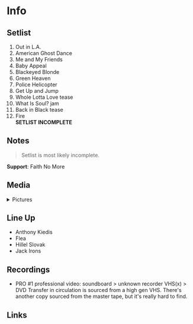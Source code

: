 # Info

## Setlist

1. Out in L.A.
2. American Ghost Dance
3. Me and My Friends
4. Baby Appeal
5. Blackeyed Blonde
6. Green Heaven
7. Police Helicopter
8. Get Up and Jump
9. Whole Lotta Love tease
10. What Is Soul? jam
11. Back in Black tease
12. Fire
<br>**SETLIST INCOMPLETE**

## Notes

> Setlist is most likely incomplete.

**Support**: Faith No More

## Media 

<details>
  <summary>Pictures</summary>
  <!--<img alt="Setlist" title="Setlist" src="_.jpg" height="200" />-->
</details>

## Line Up

* Anthony Kiedis
* Flea
* Hillel Slovak
* Jack Irons

## Recordings

* PRO #1 professional video: soundboard > unknown recorder VHS(x) > DVD Transfer in circulation is sourced from a high gen VHS. There's another copy sourced from the master tape, but it's really hard to find.

## Links